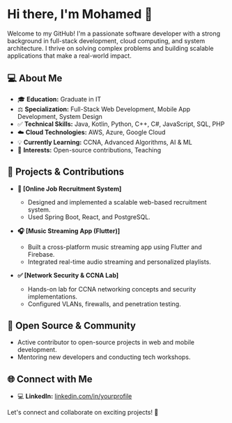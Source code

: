 # Hi there, I'm Mohamed 🌟

Welcome to my GitHub! I'm a passionate software developer with a strong background in full-stack development, cloud computing, and system architecture. I thrive on solving complex problems and building scalable applications that make a real-world impact.

## 💻 About Me
- 🎓 **Education:** Graduate in IT 
- ⚖️ **Specialization:** Full-Stack Web Development, Mobile App Development, System Design
- ✅ **Technical Skills:** Java, Kotlin, Python, C++, C#, JavaScript, SQL, PHP
- ☁️ **Cloud Technologies:** AWS, Azure, Google Cloud
- 💡 **Currently Learning:** CCNA, Advanced Algorithms, AI & ML
- 🌟 **Interests:** Open-source contributions, Teaching

## 📝 Projects & Contributions
- **🌟 [Online Job Recruitment System]**
  - Designed and implemented a scalable web-based recruitment system.
  - Used Spring Boot, React, and PostgreSQL.

- **🎧 [Music Streaming App (Flutter)]**
  - Built a cross-platform music streaming app using Flutter and Firebase.
  - Integrated real-time audio streaming and personalized playlists.

- **✅ [Network Security & CCNA Lab]**
  - Hands-on lab for CCNA networking concepts and security implementations.
  - Configured VLANs, firewalls, and penetration testing.

## 🎨 Open Source & Community
- Active contributor to open-source projects in web and mobile development.
- Mentoring new developers and conducting tech workshops.

## 🌐 Connect with Me
- 💻 **LinkedIn:** [linkedin.com/in/yourprofile](https://www.linkedin.com/in/mohamedaglan)


Let's connect and collaborate on exciting projects! 💪


